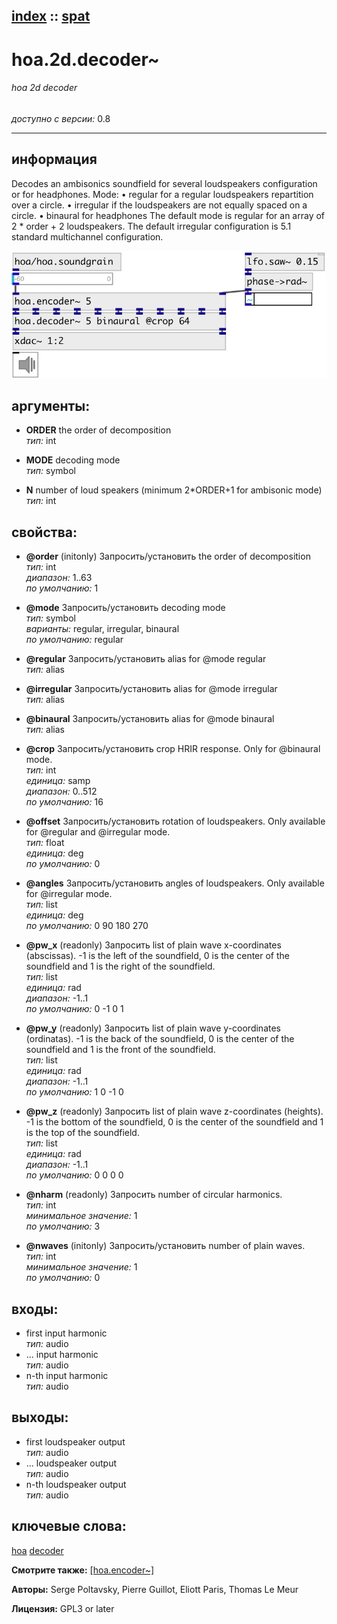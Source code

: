[index](index.html) :: [spat](category_spat.html)
---

# hoa.2d.decoder~

###### hoa 2d decoder

*доступно с версии:* 0.8

---


## информация
Decodes an ambisonics soundfield for several loudspeakers configuration or for headphones. Mode: • regular for a regular loudspeakers repartition over a circle. • irregular if the loudspeakers are not equally spaced on a circle. • binaural for headphones The default mode is regular for an array of 2 * order + 2 loudspeakers. The default irregular configuration is 5.1 standard multichannel configuration.


[![example](../examples/img/hoa.2d.decoder~.jpg)](../examples/pd/hoa.2d.decoder~.pd)



## аргументы:

* **ORDER**
the order of decomposition<br>
_тип:_ int<br>

* **MODE**
decoding mode<br>
_тип:_ symbol<br>

* **N**
number of loud speakers (minimum 2*ORDER+1 for ambisonic mode)<br>
_тип:_ int<br>





## свойства:

* **@order** (initonly)
Запросить/установить the order of decomposition<br>
_тип:_ int<br>
_диапазон:_ 1..63<br>
_по умолчанию:_ 1<br>

* **@mode** 
Запросить/установить decoding mode<br>
_тип:_ symbol<br>
_варианты:_ regular, irregular, binaural<br>
_по умолчанию:_ regular<br>

* **@regular** 
Запросить/установить alias for @mode regular<br>
_тип:_ alias<br>

* **@irregular** 
Запросить/установить alias for @mode irregular<br>
_тип:_ alias<br>

* **@binaural** 
Запросить/установить alias for @mode binaural<br>
_тип:_ alias<br>

* **@crop** 
Запросить/установить crop HRIR response. Only for @binaural mode.<br>
_тип:_ int<br>
_единица:_ samp<br>
_диапазон:_ 0..512<br>
_по умолчанию:_ 16<br>

* **@offset** 
Запросить/установить rotation of loudspeakers. Only available for @regular and @irregular mode.<br>
_тип:_ float<br>
_единица:_ deg<br>
_по умолчанию:_ 0<br>

* **@angles** 
Запросить/установить angles of loudspeakers. Only available for @irregular mode.<br>
_тип:_ list<br>
_единица:_ deg<br>
_по умолчанию:_ 0 90 180 270<br>

* **@pw_x** (readonly)
Запросить list of plain wave x-coordinates (abscissas). -1 is the left of the soundfield,
0 is the center of the soundfield and 1 is the right of the soundfield.<br>
_тип:_ list<br>
_единица:_ rad<br>
_диапазон:_ -1..1<br>
_по умолчанию:_ 0 -1 0 1<br>

* **@pw_y** (readonly)
Запросить list of plain wave y-coordinates (ordinatas). -1 is the back of the soundfield,
0 is the center of the soundfield and 1 is the front of the soundfield.<br>
_тип:_ list<br>
_единица:_ rad<br>
_диапазон:_ -1..1<br>
_по умолчанию:_ 1 0 -1 0<br>

* **@pw_z** (readonly)
Запросить list of plain wave z-coordinates (heights). -1 is the bottom of the soundfield,
0 is the center of the soundfield and 1 is the top of the soundfield.<br>
_тип:_ list<br>
_единица:_ rad<br>
_диапазон:_ -1..1<br>
_по умолчанию:_ 0 0 0 0<br>

* **@nharm** (readonly)
Запросить number of circular harmonics.<br>
_тип:_ int<br>
_минимальное значение:_ 1<br>
_по умолчанию:_ 3<br>

* **@nwaves** (initonly)
Запросить/установить number of plain waves.<br>
_тип:_ int<br>
_минимальное значение:_ 1<br>
_по умолчанию:_ 0<br>



## входы:

* first input harmonic<br>
_тип:_ audio
* ... input harmonic<br>
_тип:_ audio
* n-th input harmonic<br>
_тип:_ audio



## выходы:

* first loudspeaker output<br>
_тип:_ audio
* ... loudspeaker output<br>
_тип:_ audio
* n-th loudspeaker output<br>
_тип:_ audio



## ключевые слова:

[hoa](keywords/hoa.html)
[decoder](keywords/decoder.html)



**Смотрите также:**
[\[hoa.encoder~\]](hoa.encoder~.html)




**Авторы:** Serge Poltavsky, Pierre Guillot, Eliott Paris, Thomas Le Meur




**Лицензия:** GPL3 or later





